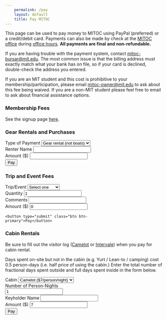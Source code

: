 ```yaml
---
    permalink: /pay
    layout: default
    title: Pay MITOC
---
```


This page can be used to pay money to MITOC using PayPal (preferred) or a credit/debit card. Payments can also be made by check at the [MITOC office](/where-is-mitoc) during [office hours](/calendar). **All payments are final and non-refundable.**

If you are having trouble with the payment system, contact [mitoc-bursar@mit.edu](mailto:mitoc-bursar@mit.edu). The most common issue is that the billing address must exactly match what your bank has on file, so if your card is declined, double-check the address you entered.

If you are an MIT student and this cost is prohibitive to your membership/participation, please email [mitoc-owner@mit.edu](mailto:mitoc-owner@mit.edu) to ask about this fee being waived. If you are a non-MIT student please feel free to email to ask about financial assistance options.

### Membership Fees

See the signup page [here](/join).

### Gear Rentals and Purchases

<div style="width:300px;">
  <form
    action="https://shopmitprd.mit.edu/controller/index.php"
    method="POST"
    target="_blank"
  >
    <input type="hidden" name="merchant_id" value="mit_sao_mitoc" />
    <input type="hidden" name="merchantDefinedData2" value="" />
    <div class="form-group">
      <label for="merchantDefinedData1gear">Type of Payment</label>
      <select
        name="merchantDefinedData1"
        id="merchantDefinedData1gear"
        class="form-control"
      >
        <option value="rental">Gear rental (not boats)</option>
        <option value="gear">Gear purchase</option>
        <option value="canoe">Canoe</option>
        <option value="whitewaterkayak">White Water Kayak</option>
        <option value="seakayak">Sea Kayak</option>
        <option value="other">Other</option>
      </select>
    </div>
    <div class="form-group">
      <label for="merchantDefinedData3gear">Renter Name</label>
      <input
        name="merchantDefinedData3"
        id="merchantDefinedData3gear"
        value=""
        class="form-control"
      />
    </div>
    <div class="form-group">
      <label for="amount">Amount ($)</label>
      <input name="amount" id="amount-gear" class="form-control" />
    </div>
    <button type="submit" class="btn btn-primary">Pay</button>
  </form>
</div>

### Trip and Event Fees

<div style="width:300px;">
  <form
    action="https://shopmitprd.mit.edu/controller/index.php"
    method="POST"
    id="trip_form"
    target="_blank"
  >
    <input
      type="hidden"
      name="merchant_id"
      id="merchant_id"
      value="mit_sao_mitoc"
    />
    <input type="hidden" name="merchantDefinedData1" value="" />
    <div class="form-group">
      <label for="merchantDefinedData2trip">Trip/Event</label>
      <select
        name="merchantDefinedData2"
        id="merchantDefinedData2trip"
        class="form-control"
      >
        <option>Select one</option>
        {% for fee in site.data.trip_fees %}
          <option value="{{ fee.name }}">{{ fee.name }}</option>
        {% endfor %}
      </select>
    </div>
    <div class="form-group">
      <label for="merchantDefinedData4trip">Quantity</label>
      <input
        name="merchantDefinedData4"
        id="merchantDefinedData4trip"
        type="number"
        value="1"
        min="1"
        step="1"
        class="form-control"
      />
    </div>
    <div class="form-group">
      <label for="merchantDefinedData3trip">Comments</label>
      <input
        name="merchantDefinedData3"
        id="merchantDefinedData3trip"
        value=""
        class="form-control"
      />
    </div>
    <div class="form-group">
      <label for="amount">Amount ($)</label>
      <input
        name="amount"
        id="amount"
        value="0"
        class="form-control"
        readonly
      />
    </div>

    <button type="submit" class="btn btn-primary">Pay</button>
  </form>
</div>

### Cabin Rentals

Be sure to fill out the visitor log ([Camelot](https://docs.google.com/spreadsheet/viewform?formkey=dGdFZ1puZ2JiZktNeDNIZ0JXQ09OR1E6MQ#gid=0) or [Intervale](https://docs.google.com/spreadsheet/viewform?formkey=dFE4QTY2XzRLVVllY1VXcVNzWUxHYVE6MQ#gid=0)) when you pay for cabin rental.

Days spent on-site but not in the cabin (e.g. Yurt / Lean-to / camping) cost 0.5 person-days (i.e. half price of using the cabin.) Enter the total number of fractional days spent outside and full days spent inside in the form below.

<div style="width:300px;">
  <form
    action="https://shopmitprd.mit.edu/controller/index.php"
    method="POST"
    id="cabin_form"
    target="_blank"
  >
    <input
      type="hidden"
      name="merchant_id"
      id="merchant_id-cabins"
      value="mit_sao_mitoc"
    />
    <div class="form-group">
      <label for="merchantDefinedData1cabin">Cabin</label>
      <select
        name="merchantDefinedData1"
        id="merchantDefinedData1cabin"
        class="form-control"
      >
        <option value="camelot">Camelot ($7/person/night)</option>
        <option value="intervale">Intervale ($7/person/night)</option>
      </select>
    </div>
    <div class="form-group">
      <label for="merchantDefinedData2cabin">Number of Person-Nights</label>
      <input
        name="merchantDefinedData2"
        id="merchantDefinedData2cabin"
        type="number"
        value="1"
        min="0.5"
        step="0.5"
        class="form-control"
        onkeyup="document.forms['cabin_form'].amount.value = document.forms['cabin_form'].merchantDefinedData2.value * 7.0;"
        onchange="document.forms['cabin_form'].merchantDefinedData2.onkeyup();"
      />
    </div>
    <div class="form-group">
      <label for="merchantDefinedData3cabin">Keyholder Name</label>
      <input
        name="merchantDefinedData3"
        id="merchantDefinedData3cabin"
        value=""
        class="form-control"
      />
    </div>
    <div class="form-group">
      <label for="amount">Amount ($)</label>
      <input
        name="amount"
        id="amount-cabins"
        value="7"
        class="form-control"
        readonly
      />
    </div>
    <button type="submit" class="btn btn-primary">Pay</button>
  </form>
</div>

<script>
    window.addEventListener('DOMContentLoaded', function() {
      load_trip_fees();
    });
</script>
